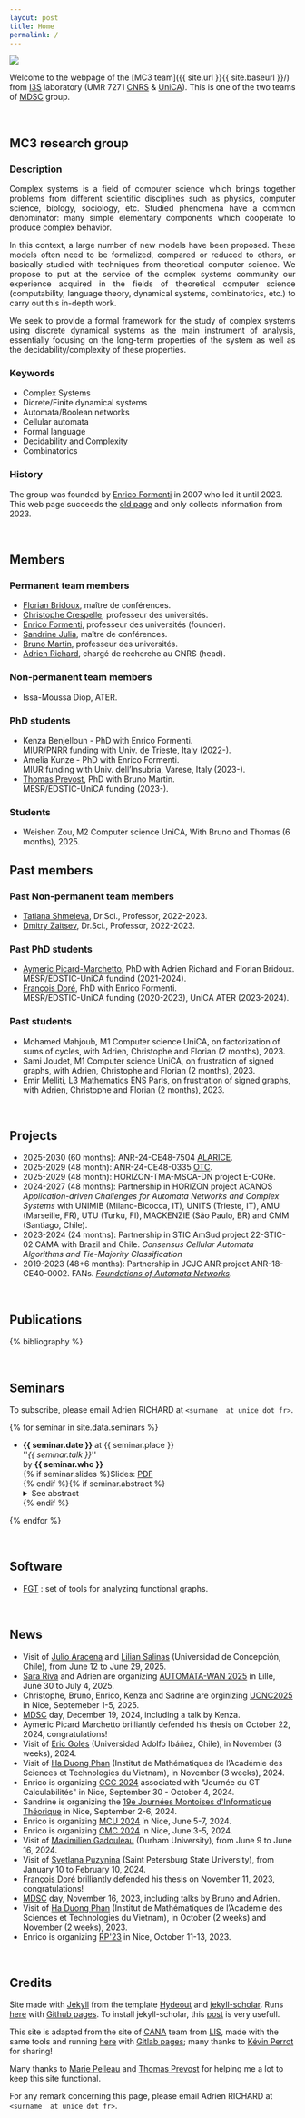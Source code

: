 ```yaml
---
layout: post
title: Home
permalink: /
---
```


<img src="{{ site.url }}{{ site.baseurl }}/images/logos.png" style="max-width: 90%; height: auto;">

Welcome to the webpage of the [MC3 team]({{ site.url }}{{ site.baseurl }}/) from [I3S](https://www.i3s.unice.fr/en/) laboratory (UMR 7271 [CNRS](http://www.cnrs.fr/) & [UniCA](https://univ-cotedazur.fr/)). This is one of the two teams of [MDSC](https://www.i3s.unice.fr/en/research-areas/mdsc) group. 

<!-- GROUP -->
<a id='group-link'></a><br />
## **MC3 research group**
 
### Description

<p style='text-align: justify;'>
Complex systems is a field of computer science which brings together problems from different scientific disciplines such as physics, computer science, biology, sociology, etc. Studied phenomena have a common denominator: many simple elementary components which cooperate to produce complex behavior.
</p>

<p style='text-align: justify;'>
In this context, a large number of new models have been proposed. These models often need to be formalized, compared or reduced to others, or basically studied with techniques from theoretical computer science. We propose to put at the service of the complex systems community our experience acquired in the fields of theoretical computer science (computability, language theory, dynamical systems, combinatorics, etc.) to carry out this in-depth work.
</p>

<p style='text-align: justify;'>
We seek to provide a formal framework for the study of complex systems using discrete dynamical systems as the main instrument of analysis, essentially focusing on the long-term properties of the system as well as the decidability/complexity of these properties.
</p>


### Keywords

- Complex Systems
- Dicrete/Finite dynamical systems
- Automata/Boolean networks
- Cellular automata
- Formal language 
- Decidability and Complexity 
- Combinatorics 

### History

The group was founded by [Enrico Formenti](https://webusers.i3s.unice.fr/~formenti/) in 2007 who led it until 2023. This web page succeeds the [old page](https://webcms.i3s.unice.fr/mc3/) and only collects information from 2023.

<!-- MEMBERS -->
<a id='members-link'></a><br />
## **Members**

### Permanent team members

- [Florian Bridoux](https://webusers.i3s.unice.fr/~bridoux/), maître de conférences.
- [Christophe Crespelle](https://webusers.i3s.unice.fr/~ccrespelle/), professeur des universités.
- [Enrico Formenti](https://webusers.i3s.unice.fr/~formenti/), professeur des universités (founder).
- [Sandrine Julia](https://webusers.i3s.unice.fr/~julia/), maître de conférences.
- [Bruno Martin](https://webusers.i3s.unice.fr/~bmartin/), professeur des universités.
- [Adrien Richard](https://webusers.i3s.unice.fr/~richard/), chargé de recherche au CNRS (head).

### Non-permanent team members

- Issa-Moussa Diop, ATER.

### PhD students

- Kenza Benjelloun - PhD with Enrico Formenti.  
	MIUR/PNRR funding with Univ. de Trieste, Italy (2022-).
- Amelia Kunze - PhD with Enrico Formenti.  
	MIUR funding with Univ. dell’Insubria, Varese, Italy (2023-).
- [Thomas Prevost](https://thomasarmel.github.io), PhD with Bruno Martin.  
	MESR/EDSTIC-UniCA funding  (2023-).

### Students

- Weishen Zou, M2 Computer science UniCA, With Bruno and Thomas (6 months), 2025.

## Past members

### Past Non-permanent team members

- [Tatiana Shmeleva](https://www.researchgate.net/profile/Tatiana-Shmeleva), Dr.Sci., Professor, 2022-2023.
- [Dmitry Zaitsev](http://daze.ho.ua/), Dr.Sci., Professor, 2022-2023.

### Past PhD students

- [Aymeric Picard-Marchetto](https://webusers.i3s.unice.fr/~picard/), PhD with Adrien Richard and Florian Bridoux.  
	MESR/EDSTIC-UniCA fundind (2021-2024).
- [François Doré](https://webusers.i3s.unice.fr/~dore/), PhD with Enrico Formenti.  
MESR/EDSTIC-UniCA funding (2020-2023), UniCA ATER (2023-2024).


### Past students

- Mohamed Mahjoub, M1 Computer science UniCA, on factorization 
  of sums of cycles, with Adrien, Christophe and Florian (2 months), 2023.
- Sami Joudet, M1 Computer science UniCA,
  on frustration of signed graphs, with Adrien, Christophe and Florian (2 months), 2023.
- Emir Melliti, L3 Mathematics ENS Paris, on frustration of signed graphs, with Adrien, Christophe and Florian (2 months), 2023.


<!-- PROJECTS -->
<a id='projects-link'></a><br />

## **Projects**

- 2025-2030 (60 months): ANR-24-CE48-7504 [ALARICE](https://alarice.lis-lab.fr/).
- 2025-2029 (48 month): ANR-24-CE48-0335 [OTC](https://anr.fr/Projet-ANR-24-CE48-0335).
- 2025-2029 (48 month): HORIZON-TMA-MSCA-DN project E-CORe.
- 2024-2027 (48 months): Partnership in HORIZON project ACANOS _Application-driven Challenges for Automata Networks and Complex Systems_ with UNIMIB (Milano-Bicocca, IT), UNITS (Trieste, IT), AMU (Marseille, FR), UTU (Turku, FI), MACKENZIE (São Paulo, BR) and CMM (Santiago, Chile).
- 2023-2024 (24 months): Partnership in STIC AmSud project 22-STIC-02 CAMA
  with Brazil and Chile.
  _Consensus Cellular Automata Algorithms and Tie-Majority Classification_
- 2019-2023 (48+6 months): Partnership in JCJC ANR project ANR-18-CE40-0002.
  FANs.
  [_Foundations of Automata Networks_](http://sylvain.sene.pages.lis-lab.fr/fans/).

<!-- PUBLICATIONS -->
<a id='publications-link'></a><br />
## **Publications**

<!-- to add a bib entry touch /_bibliography/references.bib then push -->
{% bibliography %}

<!-- SEMINARS -->
<a id='seminars-link'></a><br />
## **Seminars**

To subscribe, please email Adrien RICHARD at ``<surname  at unice dot fr>``.

<!-- to add a seminar touch /_data/seminars.yml then push -->
{% for seminar in site.data.seminars %}
* <b>{{ seminar.date }}</b> at {{ seminar.place }}<br />
  ''<i>{{ seminar.talk }}</i>''<br />
  by <b>{{ seminar.who }}</b><br />
  {% if seminar.slides %}Slides: <a href="{{ site.url }}{{ site.baseurl }}/slides/{{ seminar.slides }}">PDF</a><br />
  {% endif %}{% if seminar.abstract %}<details>
    <summary  markdown="span">See abstract</summary>
    <p class="abstract" style='text-align: justify;'>{{ seminar.abstract }}</p>
  </details>
  {% endif %}
{% endfor %} 

<!-- SOFTWARE -->
<a id='software-link'></a><br />
## **Software**

- [FGT](http://fgt.i3s.unice.fr/) : set of tools for analyzing functional graphs.

<!-- News -->
<a id='news-link'></a><br />
## **News**

- Visit of [Julio Aracena](https://www.cmm.uchile.cl/?cmm_people=julio-aracena) and [Lilian Salinas](http://www.inf.udec.cl/~lilian/) (Universidad de Concepción, Chile), from June 12 to June 29, 2025.
- [Sara Riva](https://sarariva.github.io/) and Adrien are organizing [AUTOMATA-WAN 2025](https://automata-wan-2025.univ-lille.fr/) in Lille, June 30 to July 4, 2025.
- Christophe, Bruno, Enrico, Kenza and Sadrine are orginizing [UCNC2025](https://webusers.i3s.univ-cotedazur.fr/UCNC2025/committees/) in Nice, Septemeber 1-5, 2025.
- [MDSC](https://www.i3s.unice.fr/en/research-areas/mdsc) day, December 19, 2024, including a talk by Kenza.
- Aymeric Picard Marchetto brilliantly defended his thesis on October 22, 2024, congratulations!
- Visit of [Eric Goles](https://ingenieria.uai.cl/profesor/eric-goles/) (Universidad Adolfo Ibáñez, Chile), in November (3 weeks), 2024.
- Visit of [Ha Duong Phan](http://math.ac.vn/en/component/staff/?task=getProfile&staffID=18) (Institut de Mathématiques de l’Académie des Sciences et Technologies du Vietnam), in November (3 weeks), 2024.
- Enrico is organizing [CCC 2024](https://www.lix.polytechnique.fr/CCC2024/i.php?Main.Home)  associated with "Journée du GT Calculabilités"  in Nice, September 30 - October 4, 2024.
- Sandrine is organizing the [19e Journées Montoises d'Informatique Théorique](https://jm2024.sciencesconf.org/) in Nice, September 2-6, 2024.
- Enrico is organizing [MCU 2024](https://webusers.i3s.unice.fr/MCU2024/) in Nice, June 5-7, 2024.
- Enrico is organizing [CMC 2024](https://webusers.i3s.unice.fr/CMC2024/) in Nice, June 3-5, 2024.
- Visit of [Maximilien Gadouleau](https://mrgadouleau.webspace.durham.ac.uk/) (Durham University), from June 9 to June 16, 2024.
- Visit of [Svetlana Puzynina](https://users.math-cs.spbu.ru/~puzynina/) (Saint Petersburg State University), from January 10 to February 10, 2024.
- [François Doré](https://webusers.i3s.unice.fr/~dore/) brilliantly defended his thesis on November 11, 2023, congratulations!
- [MDSC](https://www.i3s.unice.fr/en/research-areas/mdsc) day, November 16, 2023, including talks by Bruno and Adrien.
- Visit of [Ha Duong Phan](http://math.ac.vn/en/component/staff/?task=getProfile&staffID=18) (Institut de Mathématiques de l’Académie des Sciences et Technologies du Vietnam), in October (2 weeks) and November (2 weeks), 2023.
- Enrico is organizing [RP'23](https://www.lix.polytechnique.fr/RP2023/) in Nice, October 11-13, 2023.   


<!-- CREDITS -->
<a id='credits-link'></a><br />
## **Credits**

Site made with [Jekyll](https://jekyllrb.com) from the template [Hydeout](https://github.com/fongandrew/hydeout) and [jekyll-scholar](https://github.com/inukshuk/jekyll-scholar). Runs [here](https://github.com/richardadrien/mc3) with [Github pages](https://pages.github.com/). To install jekyll-scholar, this [post](https://open-research.gemmadanks.com/tutorials/how-to-use-jekyll-scholar-with-github-pages/) is very usefull. 

This site is adapted from the site of [CANA](https://cana.lis-lab.fr/) team from [LIS](https://www.lis-lab.fr/), made with the same tools and running [here](https://gitlab.lis-lab.fr/kevin.perrot/canawww/) with [Gitlab pages](https://docs.gitlab.com/ee/user/project/pages/); many thanks to [Kévin Perrot](https://pageperso.lis-lab.fr/~kevin.perrot/) for sharing!

Many thanks to [Marie Pelleau](https://webusers.i3s.unice.fr/~mpelleau/) and [Thomas Prevost](https://thomasarmel.github.io) for helping me a lot to keep this site functional.

For any remark concerning this page, please email Adrien RICHARD at ``<surname  at unice dot fr>``.  

<br />
<br />

